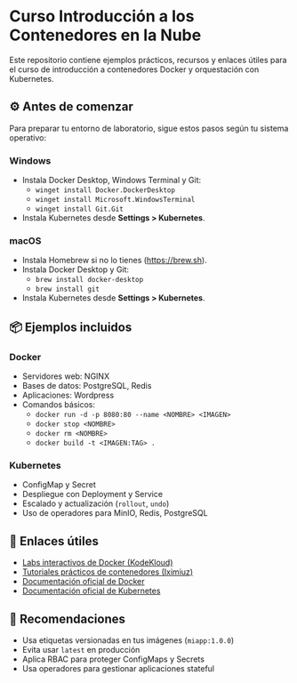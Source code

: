 # Curso Introducción a los Contenedores en la Nube

Este repositorio contiene ejemplos prácticos, recursos y enlaces útiles para el curso de introducción a contenedores Docker y orquestación con Kubernetes.

## ⚙️ Antes de comenzar

Para preparar tu entorno de laboratorio, sigue estos pasos según tu sistema operativo:

### Windows
- Instala Docker Desktop, Windows Terminal y Git:
	- `winget install Docker.DockerDesktop`
	- `winget install Microsoft.WindowsTerminal`
	- `winget install Git.Git`
- Instala Kubernetes desde **Settings > Kubernetes**.

### macOS
- Instala Homebrew si no lo tienes (https://brew.sh).
- Instala Docker Desktop y Git:
    - `brew install docker-desktop`
    - `brew install git`
- Instala Kubernetes desde **Settings > Kubernetes**.

## 📦 Ejemplos incluidos

### Docker
- Servidores web: NGINX
- Bases de datos: PostgreSQL, Redis
- Aplicaciones: Wordpress
- Comandos básicos:
	- `docker run -d -p 8080:80 --name <NOMBRE> <IMAGEN>`
	- `docker stop <NOMBRE>`
	- `docker rm <NOMBRE>`
	- `docker build -t <IMAGEN:TAG> .`

### Kubernetes
- ConfigMap y Secret
- Despliegue con Deployment y Service
- Escalado y actualización (`rollout`, `undo`)
- Uso de operadores para MinIO, Redis, PostgreSQL

## 🔗 Enlaces útiles

- [Labs interactivos de Docker (KodeKloud)](https://kodekloud.com/pages/free-labs/docker/docker-basic-commands)
- [Tutoriales prácticos de contenedores (Iximiuz)](https://labs.iximiuz.com/tutorials)
- [Documentación oficial de Docker](https://docs.docker.com/)
- [Documentación oficial de Kubernetes](https://kubernetes.io/docs/)

## 🧠 Recomendaciones

- Usa etiquetas versionadas en tus imágenes (`miapp:1.0.0`)
- Evita usar `latest` en producción
- Aplica RBAC para proteger ConfigMaps y Secrets
- Usa operadores para gestionar aplicaciones stateful
